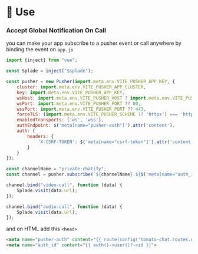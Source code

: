 # 📐 Use

### Accept Global Notification On Call

you can make your app subscribe to a pusher event or call anywhere by binding the event on `app.js`&#x20;

```javascript
import {inject} from "vue";

const Splade = inject("$splade");

const pusher = new Pusher(import.meta.env.VITE_PUSHER_APP_KEY, {
    cluster: import.meta.env.VITE_PUSHER_APP_CLUSTER,
    key: import.meta.env.VITE_PUSHER_APP_KEY,
    wsHost: import.meta.env.VITE_PUSHER_HOST ? import.meta.env.VITE_PUSHER_HOST : `ws-${import.meta.env.VITE_PUSHER_APP_CLUSTER}.pusher.com`,
    wsPort: import.meta.env.VITE_PUSHER_PORT ?? 80,
    wssPort: import.meta.env.VITE_PUSHER_PORT ?? 443,
    forceTLS: (import.meta.env.VITE_PUSHER_SCHEME ?? 'https') === 'https',
    enabledTransports: ['ws', 'wss'],
    authEndpoint: $('meta[name="pusher-auth"]').attr('content'),
    auth: {
        headers: {
            'X-CSRF-TOKEN': $('meta[name="csrf-token"]').attr('content')
        }
    }
});

const channelName = "private-chatify";
const channel = pusher.subscribe(`${channelName}.${$('meta[name="auth_id"]').attr('content')}`);

channel.bind("video-call", function (data) {
    Splade.visit(data.url);
});

channel.bind("audio-call", function (data) {
    Splade.visit(data.url);
});
```

and on HTML add this `<head>`

```html
<meta name="pusher-auth" content="{{ route(config('tomato-chat.routes.name')."pusher.auth") }}">
<meta name="auth_id" content="{{ auth()->user()?->id }}">
```
